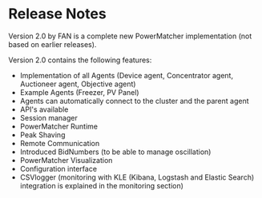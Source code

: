 # Release Notes

Version 2.0 by FAN is a complete new PowerMatcher implementation (not based on earlier releases). 

Version 2.0 contains the following features:

* Implementation of all Agents (Device agent, Concentrator agent, Auctioneer agent, Objective agent)
* Example Agents (Freezer, PV Panel)
* Agents can automatically connect to the cluster and the parent agent
* API's available
* Session manager
* PowerMatcher Runtime
* Peak Shaving
* Remote Communication
* Introduced BidNumbers (to be able to manage oscillation)
* PowerMatcher Visualization
* Configuration interface
* CSVlogger (monitoring with KLE (Kibana, Logstash and Elastic Search) integration is explained in the monitoring section)
